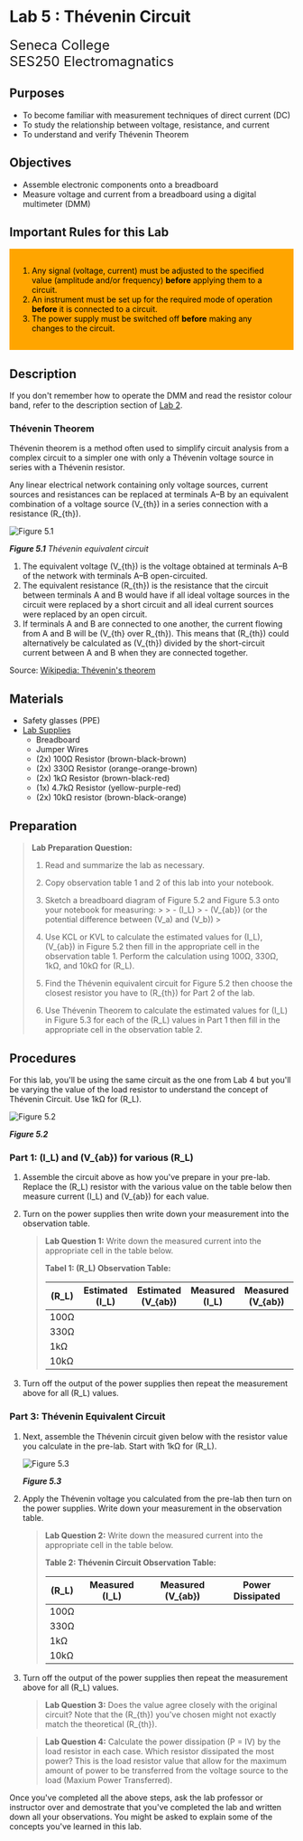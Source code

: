 # Lab 5 : Thévenin Circuit

<font size="5">
Seneca College</br>
SES250 Electromagnatics
</font>

## Purposes
- To become familiar with measurement techniques of direct current (DC)
- To study the relationship between voltage, resistance, and current
- To understand and verify Thévenin Theorem

## Objectives
- Assemble electronic components onto a breadboard
- Measure voltage and current from a breadboard using a digital multimeter (DMM)

## Important Rules for this Lab

<div style="padding: 15px; border: 1px solid orange; background-color: orange; color: black;">
<ol>
<li>Any signal (voltage, current) must be adjusted to the specified value (amplitude and/or frequency) <strong>before</strong> applying them to a circuit.</li>
<li>An instrument must be set up for the required mode of operation <strong>before</strong> it is connected to a circuit.</li>
<li>The power supply must be switched off <strong>before</strong> making any changes to the circuit.</li>
</ol>
</div>

## Description

If you don't remember how to operate the DMM and read the resistor colour band, refer to the description section of [Lab 2](lab2.md).

### Thévenin Theorem

Thévenin theorem is a method often used to simplify circuit analysis from a complex circuit to a simpler one with only a Thévenin voltage source in series with a Thévenin resistor.

Any linear electrical network containing only voltage sources, current sources and resistances can be replaced at terminals A–B by an equivalent combination of a voltage source \(V_{th}\) in a series connection with a resistance \(R_{th}\).

![Figure 5.1](lab5-thevenin.png)

***Figure 5.1** Thévenin equivalent circuit*

1. The equivalent voltage \(V_{th}\) is the voltage obtained at terminals A–B of the network with terminals A–B open-circuited.
1. The equivalent resistance \(R_{th}\) is the resistance that the circuit between terminals A and B would have if all ideal voltage sources in the circuit were replaced by a short circuit and all ideal current sources were replaced by an open circuit.
1. If terminals A and B are connected to one another, the current flowing from A and B will be \(V_{th} over R_{th}\). This means that \(R_{th}\) could alternatively be calculated as \(V_{th}\) divided by the short-circuit current between A and B when they are connected together.

Source: [Wikipedia: Thévenin's theorem](https://en.wikipedia.org/wiki/Th%C3%A9venin%27s_theorem)

## Materials
- Safety glasses (PPE)
- [Lab Supplies](supplies.md)
    - Breadboard
    - Jumper Wires
    - (2x) 100Ω Resistor (brown-black-brown)
    - (2x) 330Ω Resistor (orange-orange-brown)
    - (2x) 1kΩ Resistor (brown-black-red)
    - (1x) 4.7kΩ Resistor (yellow-purple-red)
    - (2x) 10kΩ resistor (brown-black-orange)

## Preparation

> **Lab Preparation Question:**
>
> 1. Read and summarize the lab as necessary.
> 1. Copy observation table 1 and 2 of this lab into your notebook.
> 1. Sketch a breadboard diagram of Figure 5.2 and Figure 5.3 onto your notebook for measuring:
    >
    >   - \(I_L\)
    >   - \(V_{ab}\) (or the potential difference between \(V_a\) and \(V_b\))
    >
>
> 1. Use KCL or KVL to calculate the estimated values for \(I_L\), \(V_{ab}\) in Figure 5.2 then fill in the appropriate cell in the observation table 1. Perform the calculation using 100Ω, 330Ω, 1kΩ, and 10kΩ for \(R_L\).
> 1. Find the Thévenin equivalent circuit for Figure 5.2 then choose the closest resistor you have to \(R_{th}\) for Part 2 of the lab.
> 1. Use Thévenin Theorem to calculate the estimated values for \(I_L\) in Figure 5.3 for each of the \(R_L\) values in Part 1 then fill in the appropriate cell in the observation table 2.

## Procedures

For this lab, you'll be using the same circuit as the one from Lab 4 but you'll be varying the value of the load resistor to understand the concept of Thévenin Circuit. Use 1kΩ for \(R_L\).

![Figure 5.2](lab4-circuit.png)

***Figure 5.2***

### Part 1: \(I_L\) and \(V_{ab}\) for various \(R_L\)

1. Assemble the circuit above as how you've prepare in your pre-lab. Replace the \(R_L\) resistor with the various value on the table below then measure current \(I_L\) and \(V_{ab}\) for each value.
1. Turn on the power supplies then write down your measurement into the observation table.

    > **Lab Question 1:** Write down the measured current into the appropriate cell in the table below.
    >
    > **Tabel 1: \(R_L\) Observation Table:**
    >
    > |\(R_L\)|Estimated \(I_L\)|Estimated \(V_{ab}\)|Measured \(I_L\)|Measured \(V_{ab}\)|
    > |---|---|---|---|---|
    > |100Ω|||||
    > |330Ω|||||
    > |1kΩ|||||
    > |10kΩ|||||

1. Turn off the output of the power supplies then repeat the measurement above for all \(R_L\) values.

### Part 3: Thévenin Equivalent Circuit

1. Next, assemble the Thévenin circuit given below with the resistor value you calculate in the pre-lab. Start with 1kΩ for \(R_L\). 

    ![Figure 5.3](lab5-thevenin-circuit.png)

    ***Figure 5.3***

1. Apply the Thévenin voltage you calculated from the pre-lab then turn on the power supplies. Write down your measurement in the observation table.

    > **Lab Question 2:** Write down the measured current into the appropriate cell in the table below.
    >
    > **Table 2: Thévenin Circuit Observation Table:**
    >
    > |\(R_L\)|Measured \(I_L\)|Measured \(V_{ab}\)|Power Dissipated|
    > |---|---|---|---|
    > |100Ω||||
    > |330Ω||||
    > |1kΩ||||
    > |10kΩ||||

1. Turn off the output of the power supplies then repeat the measurement above for all \(R_L\) values.

    > **Lab Question 3:** Does the value agree closely with the original circuit? Note that the \(R_{th}\) you've chosen might not exactly match the theoretical \(R_{th}\).

    > **Lab Question 4:** Calculate the power dissipation \(P = IV\) by the load resistor in each case. Which resistor dissipated the most power? This is the load resistor value that allow for the maximum amount of power to be transferred from the voltage source to the load (Maxium Power Transferred).
    
Once you've completed all the above steps, ask the lab professor or instructor over and demostrate that you've completed the lab and written down all your observations. You might be asked to explain some of the concepts you've learned in this lab.